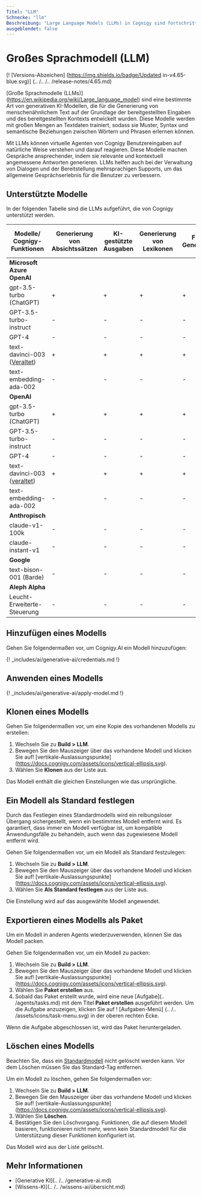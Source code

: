 ```yaml
---
Titel: "LLM"
Schnecke: "llm"
Beschreibung: "Large Language Models (LLMs) in Cognigy sind fortschrittliche generative KI-Modelle, die menschenähnlichen Text auf der Grundlage von Eingaben und Kontext generieren. Sie sind auf riesige Textdaten geschult, verstehen Benutzereingaben, geben kontextuell passende Antworten, verwalten Dialoge und bieten mehrsprachige Unterstützung für ein verbessertes Konversationserlebnis."
ausgeblendet: false
---
```

# Großes Sprachmodell (LLM)

[! [Versions-Abzeichen] (https://img.shields.io/badge/Updated in-v4.65-blue.svg)] (.. /.. /.. /release-notes/4.65.md)

[Große Sprachmodelle (LLMs)] (https://en.wikipedia.org/wiki/Large_language_model) sind eine bestimmte Art von generativen KI-Modellen, die für die Generierung von menschenähnlichem Text auf der Grundlage der bereitgestellten Eingaben und des bereitgestellten Kontexts entwickelt wurden. Diese Modelle werden mit großen Mengen an Textdaten trainiert, sodass sie Muster, Syntax und semantische Beziehungen zwischen Wörtern und Phrasen erlernen können. 

Mit LLMs können virtuelle Agenten von Cognigy Benutzereingaben auf natürliche Weise verstehen und darauf reagieren. Diese Modelle machen Gespräche ansprechender, indem sie relevante und kontextuell angemessene Antworten generieren. LLMs helfen auch bei der Verwaltung von Dialogen und der Bereitstellung mehrsprachigen Supports, um das allgemeine Gesprächserlebnis für die Benutzer zu verbessern.

## Unterstützte Modelle

In der folgenden Tabelle sind die LLMs aufgeführt, die von Cognigy unterstützt werden.

| Modelle/<br>Cognigy-Funktionen | Generierung von Absichtssätzen | KI-gestützte Ausgaben | Generierung von Lexikonen | Flow-Generierung | GPT-Konversationsknoten | LLM-Eingabeaufforderungsknoten & Suchextrakt-Ausgabeknoten | Node-Ausgabe generieren | Wissenssuche | Stimmungsanalyse |
|---------------------------------------------------------------------------------------------------------------------------|----------------------------|---------------------|--------------------|-----------------|-----------------------|----------------------------------------------|----------------------|------------------|--------------------|
| **Microsoft Azure OpenAI** |                            |                     |                    |                 |                       |                                              |                      |                  |                    |
| gpt-3.5-turbo (ChatGPT) | +                          | +                   | +                  | +               | +                     | +                                            | +                    | -                | +                  |
| GPT-3.5-turbo-instruct | -                          | -                   | -                  | -               | -                     | +                                            | -                    | -                | -                  |
| GPT-4 | -                          | -                   | -                  | -               | -                     | +                                            | -                    | -                | -                  |
| text-davinci-003 ([Veraltet](https://learn.microsoft.com/en-us/azure/ai-services/openai/concepts/legacy-models#gpt-35)) | +                          | +                   | +                  | +               | +                     | +                                            | +                    | -                | -                  |
| text-embedding-ada-002 | -                          | -                   | -                  | -               | -                     | -                                            | -                    | +                | -                  |
| **OpenAI** |                            |                     |                    |                 |                       |                                              |                      |                  |                    |
| gpt-3.5-turbo (ChatGPT) | +                          | +                   | +                  | +               | +                     | +                                            | +                    | -                | +                  |
| GPT-3.5-turbo-instruct | -                          | -                   | -                  | -               | -                     | +                                            | -                    | -                | -                  |
| GPT-4 | -                          | -                   | -                  | -               | -                     | +                                            | -                    | -                | -                  |
| text-davinci-003 ([veraltet](https://platform.openai.com/docs/deprecations/2023-07-06-gpt-and-embeddings)) | +                          | +                   | +                  | +               | +                     | +                                            | +                    | -                | -                  |
| text-embedding-ada-002 | -                          | -                   | -                  | -               | -                     | -                                            | -                    | +                | -                  |
| **Anthropisch** |                            |                     |                    |                 |                       |                                              |                      |                  |                    |
| claude-v1-100k | -                          | -                   | -                  | -               | -                     | +                                            | -                    | -                | -                  |
| claude-instant-v1 | -                          | -                   | -                  | -               | -                     | +                                            | -                    | -                | -                  |
| **Google** |                            |                     |                    |                 |                       |                                              |                      |                  |                    |
| text-bison-001 (Barde) | -                          | -                   | -                  | -               | -                     | +                                            | -                    | -                | -                  |
| **Aleph Alpha** |                            |                     |                    |                 |                       |                                              |                      |                  |                    |
| Leucht-Erweiterte-Steuerung | -                          | -                   | -                  | -               | -                     | +                                            | -                    | -                | -                  | 

## Hinzufügen eines Modells

Gehen Sie folgendermaßen vor, um Cognigy.AI ein Modell hinzuzufügen:

{! _includes/ai/generative-ai/credentials.md !}

## Anwenden eines Modells

{! _includes/ai/generative-ai/apply-model.md !}

## Klonen eines Modells

Gehen Sie folgendermaßen vor, um eine Kopie des vorhandenen Modells zu erstellen:

1. Wechseln Sie zu **Build > LLM**.
2. Bewegen Sie den Mauszeiger über das vorhandene Modell und klicken Sie auf! [vertikale-Auslassungspunkte] (https://docs.cognigy.com/assets/icons/vertical-ellipsis.svg).
3. Wählen Sie **Klonen** aus der Liste aus.

Das Modell enthält die gleichen Einstellungen wie das ursprüngliche. 

## Ein Modell als Standard festlegen

Durch das Festlegen eines Standardmodells wird ein reibungsloser Übergang sichergestellt, wenn ein bestimmtes Modell entfernt wird. Es garantiert, dass immer ein Modell verfügbar ist, um kompatible Anwendungsfälle zu behandeln, auch wenn das zugewiesene Modell entfernt wird.

Gehen Sie folgendermaßen vor, um ein Modell als Standard festzulegen:

1. Wechseln Sie zu **Build > LLM**.
2. Bewegen Sie den Mauszeiger über das vorhandene Modell und klicken Sie auf! [vertikale-Auslassungspunkte] (https://docs.cognigy.com/assets/icons/vertical-ellipsis.svg).
3. Wählen Sie **Als Standard festlegen** aus der Liste aus.

Die Einstellung wird auf das ausgewählte Modell angewendet.

## Exportieren eines Modells als Paket

Um ein Modell in anderen Agents wiederzuverwenden, können Sie das Modell packen.

Gehen Sie folgendermaßen vor, um ein Modell zu packen:

1. Wechseln Sie zu **Build > LLM**.
2. Bewegen Sie den Mauszeiger über das vorhandene Modell und klicken Sie auf! [vertikale-Auslassungspunkte] (https://docs.cognigy.com/assets/icons/vertical-ellipsis.svg).
3. Wählen Sie **Paket erstellen** aus. 
4. Sobald das Paket erstellt wurde, wird eine neue [Aufgabe](.. /agents/tasks.md) mit dem Titel **Paket erstellen** ausgeführt werden. Um die Aufgabe anzuzeigen, klicken Sie auf ! [Aufgaben-Menü] (.. /.. /assets/icons/task-menu.svg) in der oberen rechten Ecke.

Wenn die Aufgabe abgeschlossen ist, wird das Paket heruntergeladen.

## Löschen eines Modells

Beachten Sie, dass ein [Standardmodell](#set-a-model-as-default) nicht gelöscht werden kann. Vor dem Löschen müssen Sie das Standard-Tag entfernen.

Um ein Modell zu löschen, gehen Sie folgendermaßen vor:

1. Wechseln Sie zu **Build > LLM**.
2. Bewegen Sie den Mauszeiger über das vorhandene Modell und klicken Sie auf! [vertikale-Auslassungspunkte] (https://docs.cognigy.com/assets/icons/vertical-ellipsis.svg).
3. Wählen Sie **Löschen**. 
4. Bestätigen Sie den Löschvorgang. Funktionen, die auf diesem Modell basieren, funktionieren nicht mehr, wenn kein Standardmodell für die Unterstützung dieser Funktionen konfiguriert ist.

Das Modell wird aus der Liste gelöscht.

## Mehr Informationen

- [Generative KI](.. /.. /generative-ai.md)
- [Wissens-KI](.. /.. /wissens-ai/übersicht.md)